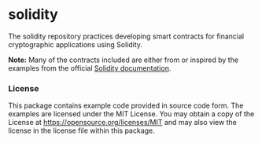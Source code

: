 # solidity
The solidity repository practices developing smart contracts for financial cryptographic applications using Solidity.

**Note:** Many of the contracts included are either from or inspired by the examples from the official [Solidity documentation](http://solidity.readthedocs.org).

### License
This package contains example code provided in source code form. The examples are licensed under the MIT License. You may obtain a copy of the License at https://opensource.org/licenses/MIT and may also view the license in the license file within this package.

